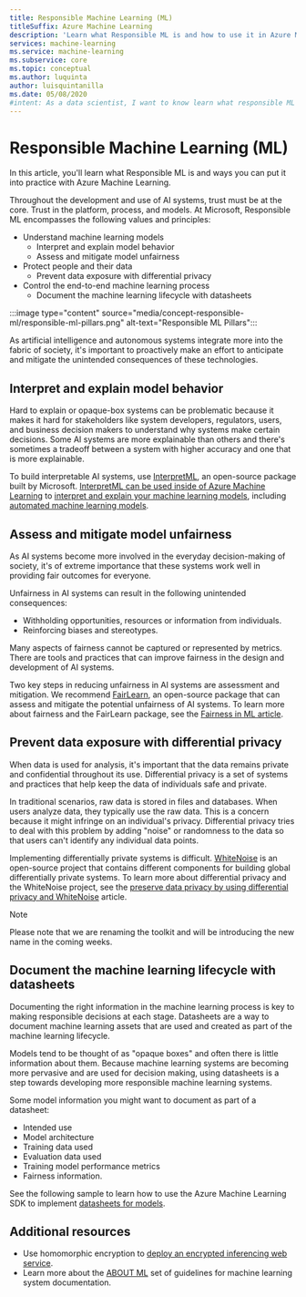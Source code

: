 ```yaml
---
title: Responsible Machine Learning (ML)
titleSuffix: Azure Machine Learning
description: 'Learn what Responsible ML is and how to use it in Azure Machine Learning'
services: machine-learning
ms.service: machine-learning
ms.subservice: core
ms.topic: conceptual
ms.author: luquinta
author: luisquintanilla
ms.date: 05/08/2020
#intent: As a data scientist, I want to know learn what responsible ML is and how I can use it in Azure Machine Learning
---
```


# Responsible Machine Learning (ML)

In this article, you'll learn what Responsible ML is and ways you can put it into practice with Azure Machine Learning.

Throughout the development and use of AI systems, trust must be at the core. Trust in the platform, process, and models. At Microsoft, Responsible ML encompasses the following values and principles:

- Understand machine learning models
  - Interpret and explain model behavior
  - Assess and mitigate model unfairness
- Protect people and their data
  - Prevent data exposure with differential privacy  
- Control the end-to-end machine learning process
  - Document the machine learning lifecycle with datasheets

:::image type="content" source="media/concept-responsible-ml/responsible-ml-pillars.png" alt-text="Responsible ML Pillars":::

As artificial intelligence and autonomous systems integrate more into the fabric of society, it's important to proactively make an effort to anticipate and mitigate the unintended consequences of these technologies.

## Interpret and explain model behavior

Hard to explain or opaque-box systems can be problematic because it makes it hard for stakeholders like system developers, regulators, users, and business decision makers to understand why systems make certain decisions. Some AI systems are more explainable than others and there's sometimes a tradeoff between a system with higher accuracy and one that is more explainable.

To build interpretable AI systems, use [InterpretML](https://github.com/interpretml/interpret), an open-source package built by Microsoft. [InterpretML can be used inside of Azure Machine Learning](how-to-machine-learning-interpretability.md) to [interpret and explain your machine learning models](how-to-machine-learning-interpretability-aml.md), including [automated machine learning models](how-to-machine-learning-interpretability-automl.md).

## Assess and mitigate model unfairness

As AI systems become more involved in the everyday decision-making of society, it's of extreme importance that these systems work well in providing fair outcomes for everyone.

Unfairness in AI systems can result in the following unintended consequences:

- Withholding opportunities, resources or information from individuals.
- Reinforcing biases and stereotypes.

Many aspects of fairness cannot be captured or represented by metrics. There are tools and practices that can improve fairness in the design and development of AI systems.

Two key steps in reducing unfairness in AI systems are assessment and mitigation. We recommend [FairLearn](https://github.com/fairlearn/fairlearn), an open-source package that can assess and mitigate the potential unfairness of AI systems. To learn more about fairness and the FairLearn package, see the [Fairness in ML article](./concept-fairness-ml.md).

## Prevent data exposure with differential privacy

When data is used for analysis, it's important that the data remains private and confidential throughout its use. Differential privacy is a set of systems and practices that help keep the data of individuals safe and private.

In traditional scenarios, raw data is stored in files and databases. When users analyze data, they typically use the raw data. This is a concern because it might infringe on an individual's privacy. Differential privacy tries to deal with this problem by adding "noise" or randomness to the data so that users can't identify any individual data points.

Implementing differentially private systems is difficult. [WhiteNoise](https://github.com/opendifferentialprivacy/whitenoise-core) is an open-source project that contains different components for building global differentially private systems. To learn more about differential privacy and the WhiteNoise project, see the [preserve data privacy by using differential privacy and WhiteNoise](./concept-differential-privacy.md) article.

> [!NOTE]
> Please note that we are renaming the toolkit and will be introducing the new name in the coming weeks. 

## Document the machine learning lifecycle with datasheets

Documenting the right information in the machine learning process is key to making responsible decisions at each stage. Datasheets are a way to document machine learning assets that are used and created as part of the machine learning lifecycle.

Models tend to be thought of as "opaque boxes" and often there is little information about them. Because machine learning systems are becoming more pervasive and are used for decision making, using datasheets is a step towards developing more responsible machine learning systems.

Some model information you might want to document as part of a datasheet:

- Intended use
- Model architecture
- Training data used
- Evaluation data used
- Training model performance metrics
- Fairness information.

See the following sample to learn how to use the Azure Machine Learning SDK to implement [datasheets for models](https://github.com/microsoft/MLOps/blob/master/pytorch_with_datasheet/model_with_datasheet.ipynb).

## Additional resources

- Use homomorphic encryption to [deploy an encrypted inferencing web service](how-to-homomorphic-encryption-seal.md).
- Learn more about the [ABOUT ML](https://www.partnershiponai.org/about-ml/) set of guidelines for machine learning system documentation.
